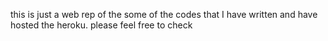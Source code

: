 this is just a web rep of the some of the codes that I have written and have hosted the heroku. please feel free to check
